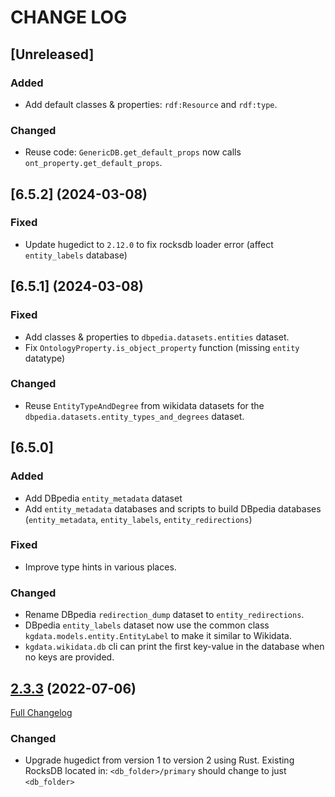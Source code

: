 # CHANGE LOG

## [Unreleased]

### Added

- Add default classes & properties: `rdf:Resource` and `rdf:type`.

### Changed

- Reuse code: `GenericDB.get_default_props` now calls `ont_property.get_default_props`.

## [6.5.2] (2024-03-08)

### Fixed

- Update hugedict to `2.12.0` to fix rocksdb loader error (affect `entity_labels` database)

## [6.5.1] (2024-03-08)

### Fixed

- Add classes & properties to `dbpedia.datasets.entities` dataset.
- Fix `OntologyProperty.is_object_property` function (missing `entity` datatype)

### Changed

- Reuse `EntityTypeAndDegree` from wikidata datasets for the `dbpedia.datasets.entity_types_and_degrees` dataset.

## [6.5.0]

### Added

- Add DBpedia `entity_metadata` dataset
- Add `entity_metadata` databases and scripts to build DBpedia databases (`entity_metadata`, `entity_labels`, `entity_redirections`)

### Fixed

- Improve type hints in various places.

### Changed

- Rename DBpedia `redirection_dump` dataset to `entity_redirections`.
- DBpedia `entity_labels` dataset now use the common class `kgdata.models.entity.EntityLabel` to make it similar to Wikidata.
- `kgdata.wikidata.db` cli can print the first key-value in the database when no keys are provided.

## [2.3.3](https://github.com/binh-vu/kgdata/tree/2.3.3) (2022-07-06)

[Full Changelog](https://github.com/binh-vu/kgdata/compare/1.7.1...2.3.3)

### Changed

- Upgrade hugedict from version 1 to version 2 using Rust. Existing RocksDB located in: `<db_folder>/primary` should change to just `<db_folder>`
